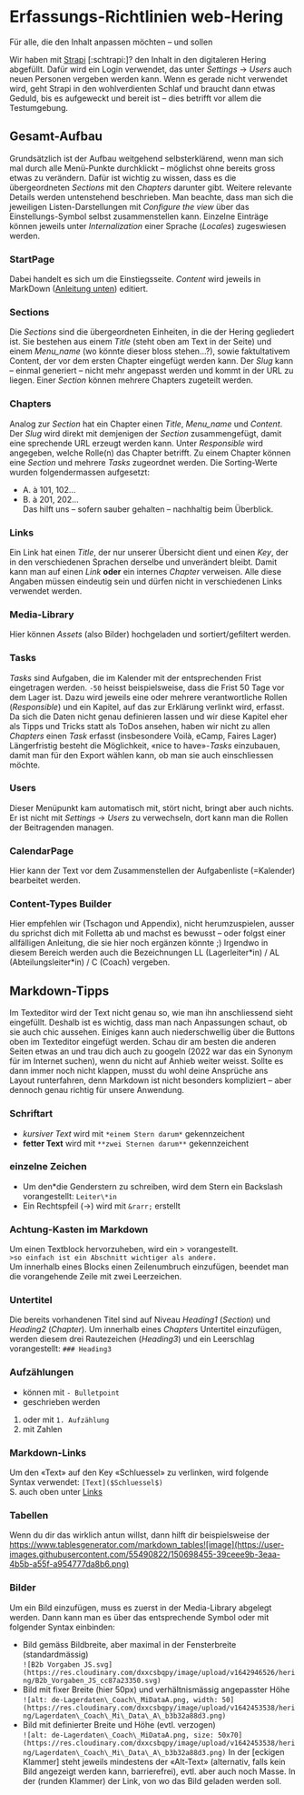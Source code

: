 # Erfassungs-Richtlinien web-Hering
Für alle, die den Inhalt anpassen möchten – und sollen

Wir haben mit [Strapi](https://hering-api.herokuapp.com/admin/) \[:schtrapi:\]? den Inhalt in den digitaleren Hering abgefüllt. Dafür wird ein Login verwendet, das unter *Settings* &rarr; *Users* auch neuen Personen vergeben werden kann. Wenn es gerade nicht verwendet wird, geht Strapi in den wohlverdienten Schlaf und braucht dann etwas Geduld, bis es aufgeweckt und bereit ist – dies betrifft vor allem die Testumgebung.

## Gesamt-Aufbau
Grundsätzlich ist der Aufbau weitgehend selbsterklärend, wenn man sich mal durch alle Menü-Punkte durchklickt – möglichst ohne bereits gross etwas zu verändern. Dafür ist wichtig zu wissen, dass es die übergeordneten *Sections* mit den *Chapters* darunter gibt. Weitere relevante Details werden untenstehend beschrieben. Man beachte, dass man sich die jeweiligen Listen-Darstellungen mit *Configure the view* über das Einstellungs-Symbol selbst zusammenstellen kann. Einzelne Einträge können jeweils unter *Internalization* einer Sprache (*Locales*) zugeswiesen werden.

### StartPage
Dabei handelt es sich um die Einstiegsseite. *Content* wird jeweils in MarkDown ([Anleitung unten](#Markdown-Tipps)) editiert.

### Sections
Die *Sections* sind die übergeordneten Einheiten, in die der Hering gegliedert ist. Sie bestehen aus einem *Title* (steht oben am Text in der Seite) und einem *Menu_name* (wo könnte dieser bloss stehen...?), sowie faktultativem Content, der vor dem ersten Chapter eingefügt werden kann. Der *Slug* kann – einmal generiert – nicht mehr angepasst werden und kommt in der URL zu liegen. Einer *Section* können mehrere Chapters zugeteilt werden.

### Chapters
Analog zur *Section* hat ein Chapter einen *Title*, *Menu_name* und *Content*. Der *Slug* wird direkt mit demjenigen der *Section* zusammengefügt, damit eine sprechende URL erzeugt werden kann. Unter *Responsible* wird angegeben, welche Rolle(n) das Chapter betrifft. Zu einem Chapter können eine *Section* und mehrere *Tasks* zugeordnet werden.
Die Sorting-Werte wurden folgendermassen aufgesetzt:
- A. à 101, 102…
- B. à 201, 202…  
Das hilft uns – sofern sauber gehalten – nachhaltig beim Überblick.

### Links
Ein Link hat einen *Title*, der nur unserer Übersicht dient und einen *Key*, der in den verschiedenen Sprachen derselbe und unverändert bleibt. Damit kann man auf einen *Link* **oder** ein internes *Chapter* verweisen. Alle diese Angaben müssen eindeutig sein und dürfen nicht in verschiedenen Links verwendet werden.

### Media-Library
Hier können *Assets* (also Bilder) hochgeladen und sortiert/gefiltert werden.

### Tasks
*Tasks* sind Aufgaben, die im Kalender mit der entsprechenden Frist eingetragen werden. `-50` heisst beispielsweise, dass die Frist 50 Tage vor dem Lager ist. Dazu wird jeweils eine oder mehrere verantwortliche Rollen (*Responsible*) und ein Kapitel, auf das zur Erklärung verlinkt wird, erfasst.
Da sich die Daten nicht genau definieren lassen und wir diese Kapitel eher als Tipps und Tricks statt als ToDos ansehen, haben wir nicht zu allen *Chapters* einen *Task* erfasst (insbesondere Voilà, eCamp, Faires Lager) Längerfristig besteht die Möglichkeit, «nice to have»-*Tasks* einzubauen, damit man für den Export wählen kann, ob man sie auch einschliessen möchte.

### Users
Dieser Menüpunkt kam automatisch mit, stört nicht, bringt aber auch nichts. Er ist nicht mit *Settings* &rarr; *Users* zu verwechseln, dort kann man die Rollen der Beitragenden managen.

### CalendarPage
Hier kann der Text vor dem Zusammenstellen der Aufgabenliste (=Kalender) bearbeitet werden.

### Content-Types Builder
Hier empfehlen wir (Tschagon und Appendix), nicht herumzuspielen, ausser du sprichst dich mit Folletta ab und machst es bewusst – oder folgst einer allfälligen Anleitung, die sie hier noch ergänzen könnte ;)
Irgendwo in diesem Bereich werden auch die Bezeichnungen LL (Lagerleiter\*in) / AL (Abteilungsleiter\*in) / C (Coach) vergeben.

## Markdown-Tipps
Im Texteditor wird der Text nicht genau so, wie man ihn anschliessend sieht eingefüllt. Deshalb ist es wichtig, dass man nach Anpassungen schaut, ob sie auch chic aussehen. Einiges kann auch niederschwellig über die Buttons oben im Texteditor eingefügt werden. Schau dir am besten die anderen Seiten etwas an und trau dich auch zu googeln (2022 war das ein Synonym für im Internet suchen), wenn du nicht auf Anhieb weiter weisst. Sollte es dann immer noch nicht klappen, musst du wohl deine Ansprüche ans Layout runterfahren, denn Markdown ist nicht besonders kompliziert – aber dennoch genau richtig für unsere Anwendung.

### Schriftart
- *kursiver Text* wird mit `*einem Stern darum*` gekennzeichent
- **fetter Text** wird mit `**zwei Sternen darum**` gekennzeichent

### einzelne Zeichen
- Um den\*die Genderstern zu schreiben, wird dem Stern ein Backslash vorangestellt: `Leiter\*in`
- Ein Rechtspfeil (&rarr;) wird mit `&rarr;` erstellt

### Achtung-Kasten im Markdown
Um einen Textblock hervorzuheben, wird ein \> vorangestellt.  
`>so einfach ist ein Abschnitt wichtiger als andere.`  
Um innerhalb eines Blocks einen Zeilenumbruch einzufügen, beendet man die vorangehende Zeile mit zwei Leerzeichen.

### Untertitel
Die bereits vorhandenen Titel sind auf Niveau *Heading1* (*Section*) und *Heading2* (*Chapter*). Um innerhalb eines *Chapters* Untertitel einzufügen, werden diesem drei Rautezeichen (*Heading3*) und ein Leerschlag vorangestellt:
`### Heading3`

### Aufzählungen
- können mit `- Bulletpoint`
- geschrieben werden
1. oder mit `1. Aufzählung`
2. mit Zahlen

### Markdown-Links
Um den «Text» auf den Key «Schluessel» zu verlinken, wird folgende Syntax verwendet:
`[Text]($Schluessel$)`  
S. auch oben unter [Links](#Links)

### Tabellen
Wenn du dir das wirklich antun willst, dann hilft dir beispielsweise der https://www.tablesgenerator.com/markdown_tables![image](https://user-images.githubusercontent.com/55490822/150698455-39ceee9b-3eaa-4b5b-a55f-a954777da8b6.png)

### Bilder
Um ein Bild einzufügen, muss es zuerst in der Media-Library abgelegt werden. Dann kann man es über das entsprechende Symbol oder mit folgender Syntax einbinden:
- Bild gemäss Bildbreite, aber maximal in der Fensterbreite (standardmässig)  
`![B2b Vorgaben JS.svg](https://res.cloudinary.com/dxxcsbqpy/image/upload/v1642946526/hering/B2b_Vorgaben_JS_cc87a23350.svg)`
- Bild mit fixer Breite (hier 50px) und verhältnismässig angepasster Höhe  
`![alt: de-Lagerdaten\_Coach\_MiDataA.png, width: 50]
(https://res.cloudinary.com/dxxcsbqpy/image/upload/v1642453538/hering/Lagerdaten\_Coach\_Mi\_Data\_A\_b3b32a88d3.png)`
- Bild mit definierter Breite und Höhe (evtl. verzogen)  
`![alt: de-Lagerdaten\_Coach\_MiDataA.png, size: 50x70](https://res.cloudinary.com/dxxcsbqpy/image/upload/v1642453538/hering/Lagerdaten\_Coach\_Mi\_Data\_A\_b3b32a88d3.png)`
In der \[eckigen Klammer\] steht jeweils mindestens der «Alt-Text» (alternativ, falls kein Bild angezeigt werden kann, barrierefrei), evtl. aber auch noch Masse. In der (runden Klammer) der Link, von wo das Bild geladen werden soll.
